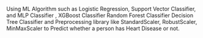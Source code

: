 Using ML Algorithm such as Logistic Regression, Support Vector 
Classifier, and MLP Classifier , XGBoost Classifier Random Forest Classifier
Decision Tree Classifier and Preprocessing library like StandardScaler, RobustScaler, MinMaxScaler to Predict whether a person has Heart Disease or not.



